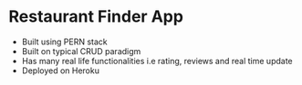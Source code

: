 # Restaurant Finder App

- Built using PERN stack
- Built on typical CRUD paradigm
- Has many real life functionalities i.e rating, reviews and real time update
- Deployed on Heroku
